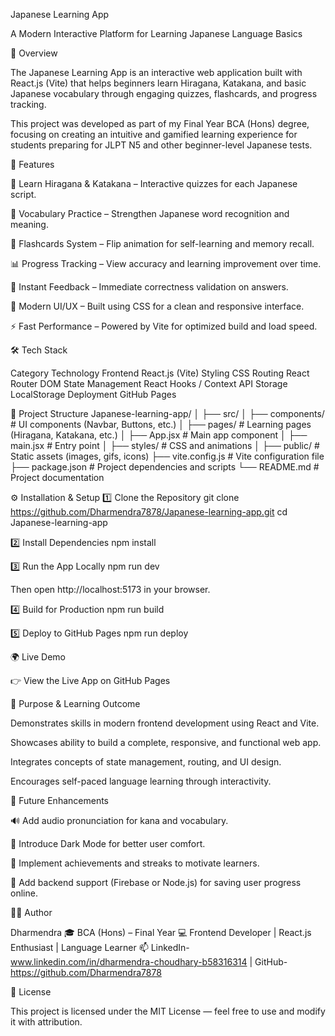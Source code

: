 Japanese Learning App

A Modern Interactive Platform for Learning Japanese Language Basics

📖 Overview

The Japanese Learning App is an interactive web application built with React.js (Vite) that helps beginners learn Hiragana, Katakana, and basic Japanese vocabulary through engaging quizzes, flashcards, and progress tracking.

This project was developed as part of my Final Year BCA (Hons) degree, focusing on creating an intuitive and gamified learning experience for students preparing for JLPT N5 and other beginner-level Japanese tests.

🚀 Features

🎌 Learn Hiragana & Katakana – Interactive quizzes for each Japanese script.

🧠 Vocabulary Practice – Strengthen Japanese word recognition and meaning.

🔄 Flashcards System – Flip animation for self-learning and memory recall.

📊 Progress Tracking – View accuracy and learning improvement over time.

💬 Instant Feedback – Immediate correctness validation on answers.

🎨 Modern UI/UX – Built using  CSS for a clean and responsive interface.

⚡ Fast Performance – Powered by Vite for optimized build and load speed.

🛠️ Tech Stack

Category	Technology
Frontend	React.js (Vite)
Styling	 CSS
Routing	React Router DOM
State Management	React Hooks / Context API
Storage	LocalStorage
Deployment	GitHub Pages

🧩 Project Structure
Japanese-learning-app/
│
├── src/
│   ├── components/       # UI components (Navbar, Buttons, etc.)
│   ├── pages/            # Learning pages (Hiragana, Katakana, etc.)
│   ├── App.jsx           # Main app component
│   ├── main.jsx          # Entry point
│   ├── styles/           # CSS and animations
│
├── public/               # Static assets (images, gifs, icons)
├── vite.config.js        # Vite configuration file
├── package.json          # Project dependencies and scripts
└── README.md             # Project documentation


⚙️ Installation & Setup
1️⃣ Clone the Repository
git clone https://github.com/Dharmendra7878/Japanese-learning-app.git
cd Japanese-learning-app

2️⃣ Install Dependencies
npm install

3️⃣ Run the App Locally
npm run dev


Then open http://localhost:5173
 in your browser.

4️⃣ Build for Production
npm run build

5️⃣ Deploy to GitHub Pages
npm run deploy

🌍 Live Demo

👉 View the Live App on GitHub Pages

🎯 Purpose & Learning Outcome

Demonstrates skills in modern frontend development using React and Vite.

Showcases ability to build a complete, responsive, and functional web app.

Integrates concepts of state management, routing, and UI design.

Encourages self-paced language learning through interactivity.

🧠 Future Enhancements

🔊 Add audio pronunciation for kana and vocabulary.

🌙 Introduce Dark Mode for better user comfort.

🏅 Implement achievements and streaks to motivate learners.

💾 Add backend support (Firebase or Node.js) for saving user progress online.

👨‍💻 Author

Dharmendra
🎓 BCA (Hons) – Final Year
💻 Frontend Developer | React.js Enthusiast | Language Learner
📫 LinkedIn-www.linkedin.com/in/dharmendra-choudhary-b58316314
 | GitHub-https://github.com/Dharmendra7878

🪪 License

This project is licensed under the MIT License — feel free to use and modify it with attribution.
